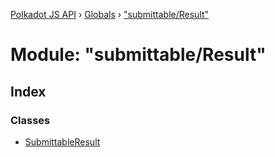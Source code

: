 [Polkadot JS API](../README.md) › [Globals](../globals.md) › ["submittable/Result"](_submittable_result_.md)

# Module: "submittable/Result"

## Index

### Classes

* [SubmittableResult](../classes/_submittable_result_.submittableresult.md)
